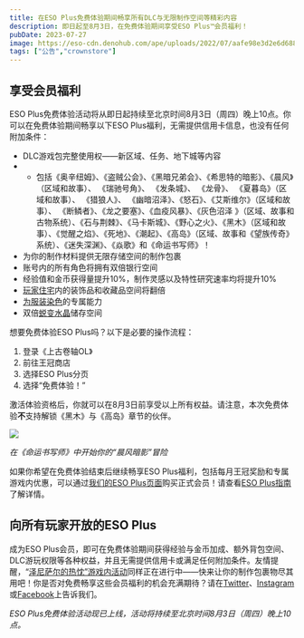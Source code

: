 ```yaml
---
title: 在ESO Plus免费体验期间畅享所有DLC与无限制作空间等精彩内容
description: 即日起至8月3日，在免费体验期间享受ESO Plus™会员福利！
pubDate: 2023-07-27
image: https://eso-cdn.denohub.com/ape/uploads/2022/07/aafe98e3d2e6d688422e6becdef8fa88.jpg
tags: ["公告","crownstore"]
---
```


## 享受会员福利

ESO Plus免费体验活动将从即日起持续至北京时间8月3日（周四）晚上10点。你可以在免费体验期间畅享以下ESO
Plus福利，无需提供信用卡信息，也没有任何附加条件：

- DLC游戏包完整使用权——新区域、任务、地下城等内容 
-
  - 包括《奥辛纽姆》、《盗贼公会》、《黑暗兄弟会》、《希思特的暗影》、《晨风》（区域和故事）、 《瑞驰号角》、
    《发条城》、 《龙骨》、 《夏暮岛》（区域和故事）、 《猎狼人》、 《幽暗沼泽》、《怒石》、《艾斯维尔》（区域和故事）、
    《断鳞者》、《龙之要塞》、《血疫风暴》、《灰色沼泽 》（区域、故事和古物系统）、《石与荆棘》、《马卡斯城》、《野心之火》、《黑木》（区域和故事）、《觉醒之焰》、《死地》、《潮起》、《高岛》（区域、故事和《望族传奇》系统）、《迷失深渊》、《焱歌》和《命运书写师》！
- 为你的制作材料提供无限存储空间的制作包裹 
- 账号内的所有角色将拥有双倍银行空间 
- 经验值和金币获得量提升10%，制作灵感以及特性研究速率均将提升10% 
- [玩家住宅](/news/post/25983)内的装饰品和收藏品空间将翻倍 
- [为服装染色](/news/post/25735)的专属能力 
- 双倍[蜕变水晶](/news/post/26221)储存空间 

想要免费体验ESO Plus吗？以下是必要的操作流程：

1. 登录《上古卷轴OL》
2. 前往王冠商店
3. 选择ESO Plus分页
4. 选择“免费体验！”

激活体验资格后，你就可以在8月3日前享受以上所有权益。请注意，本次免费体验**不**支持解锁《黑木》与《高岛》章节的伙伴。

![](https://eso-cdn.denohub.com/ape/uploads/2023/02/2b73e8d704b8ed07952c38ecb78ee8f5.jpg)

<p class="text-gray-500 text-sm text-center"><i>在《命运书写师》中开始你的“晨风暗影”冒险</i></p>

如果你希望在免费体验结束后继续畅享ESO
Plus福利，包括每月王冠奖励和专属游戏内优惠，可以通过[我们的ESO Plus页面](https://www.elderscrollsonline.com/cn/esoplus)购买正式会员！请查看[ESO Plus指南](https://www.elderscrollsonline.com/cn/guides/esoplusguide)了解详情。

## 向所有玩家开放的ESO Plus

成为ESO
Plus会员，即可在免费体验期间获得经验与金币加成、额外背包空间、DLC游玩权限等各种权益，并且无需提供信用卡或满足任何附加条件。友情提醒，“[泽尼萨尔的热忱”游戏内活动](/news/post/64449)同样正在进行中——快来让你的制作包裹物尽其用吧！你是否对免费畅享这些会员福利的机会充满期待？请在[Twitter](https://twitter.com/TESOnline)、[Instagram](https://www.instagram.com/elderscrollsonline/)或[Facebook](https://www.facebook.com/ElderScrollsOnline)上告诉我们。

_ESO Plus免费体验活动现已上线，活动将持续至北京时间8月3日（周四）晚上10点。_
